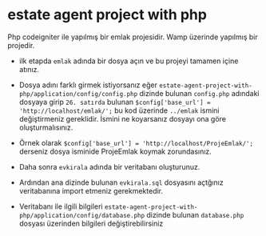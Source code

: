 # estate agent project with php
Php codeigniter ile yapılmış bir emlak projesidir. Wamp üzerinde yapılmış bir projedir.
- ilk etapda `emlak` adında bir dosya açın ve bu projeyi tamamen içine atınız. 
- Dosya adını farklı girmek istiyorsanız eğer `estate-agent-project-with-php/application/config/config.php` dizinde bulunan `config.php` adındaki dosyaya girip `26. satırda` bulunan `$config['base_url'] = 'http://localhost/emlak/';` bu kod üzerinde `../emlak` ismini değiştirmeniz gereklidir. İsmini ne koyarsanız dosyayı ona göre oluşturmalısınız. 
- Örnek olarak `$config['base_url'] = 'http://localhost/ProjeEmlak/';` derseniz dosya isminide ProjeEmlak koymak zorundasınız.

- Daha sonra `evkirala` adında bir veritabanı oluşturunuz. 
- Ardından ana dizinde bulunan `evkirala.sql` dosyasını açtğınız veritabanına import etmeniz gerekmektedir. 
- Veritabanı ile ilgili bilgileri `estate-agent-project-with-php/application/config/database.php` dizinde bulunan `database.php` dosyası üzerinden bilgileri değiştirebilirsiniz
